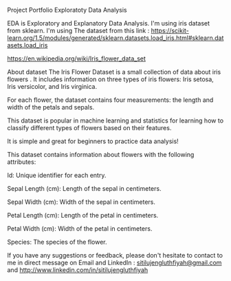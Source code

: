 Project Portfolio Exploratoty Data Analysis

EDA is Exploratory and Explanatory Data Analysis. I'm using iris dataset from sklearn. I'm using The dataset from this link : https://scikit-learn.org/1.5/modules/generated/sklearn.datasets.load_iris.html#sklearn.datasets.load_iris

https://en.wikipedia.org/wiki/Iris_flower_data_set

About dataset 
The Iris Flower Dataset is a small collection of data about iris flowers . 
It includes information on three types of iris flowers: Iris setosa, Iris versicolor, and Iris virginica. 

For each flower, the dataset contains four measurements: the length and width of the petals and sepals. 

This dataset is popular in machine learning and statistics for learning how to classify different types of flowers based on their features. 

It is simple and great for beginners to practice data analysis!

This dataset contains information about flowers with the following attributes:

Id: Unique identifier for each entry.

Sepal Length (cm): Length of the sepal in centimeters.

Sepal Width (cm): Width of the sepal in centimeters.

Petal Length (cm): Length of the petal in centimeters.

Petal Width (cm): Width of the petal in centimeters.

Species: The species of the flower.


If you have any suggestions or feedback, please don't hesitate to contact to me in direct message on Email and LinkedIn : sitilujengluthfiyah@gmail.com and http://www.linkedin.com/in/sitilujengluthfiyah
